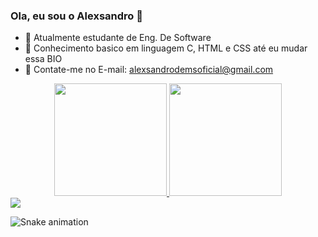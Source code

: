 ### Ola, eu sou o Alexsandro 👋

- 🔭 Atualmente estudante de Eng. De Software 
- 🌱 Conhecimento basico em linguagem C, HTML e CSS até eu mudar essa BIO
- 👯 Contate-me no E-mail: alexsandrodemsoficial@gmail.com

<div align="center">
  <a href="https://github.com/AlexsandroCarrelo">
  <img height="180em" src="https://github-readme-stats.vercel.app/api?username=AlexsandroCarrelo&show_icons=true&theme=dracula&include_all_commits=true&count_private=true"/>
  <img height="180em" src="https://github-readme-stats.vercel.app/api/top-langs/?username=AlexsandroCarrelo&layout=compact&langs_count=7&theme=dracula"/>
</div>
    <a href="https://instagram.com/i.am.alexz" target="_blank"><img src="https://img.shields.io/badge/-Instagram-%23E4405F?style=for-the-badge&logo=instagram&logoColor=white" target="_blank"></a>
  
  
   ![Snake animation](https://github.com/AlexsandroCarrelo/AlexsandroCarrelo/blob/output/github-contribution-grid-snake.svg)
